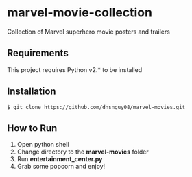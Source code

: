 # marvel-movie-collection
Collection of Marvel superhero movie posters and trailers

## Requirements
This project requires Python v2.* to be installed

## Installation
```
$ git clone https://github.com/dnsnguy08/marvel-movies.git
```
## How to Run
1. Open python shell
2. Change directory to the **marvel-movies** folder
3. Run **entertainment_center.py**
4. Grab some popcorn and enjoy!
